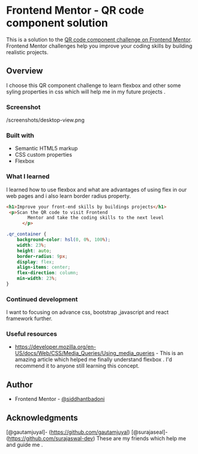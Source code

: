 # Frontend Mentor - QR code component solution

This is a solution to the [QR code component challenge on Frontend Mentor](https://www.frontendmentor.io/challenges/qr-code-component-iux_sIO_H). Frontend Mentor challenges help you improve your coding skills by building realistic projects. 

## Overview

I choose this  QR component challenge to  learn flexbox and other some syling properties in css  which will help me in my future projects .

### Screenshot

/screenshots/desktop-view.png


### Built with

- Semantic HTML5 markup
- CSS custom properties
- Flexbox

### What I learned

I learned how to use flexbox and what are advantages of using flex in our web pages and i also learn border
radius property.

```html
<h1>Improve your front-end skills by buildings projects</h1>
 <p>Scan the QR code to visit Frontend
        Mentor and take the coding skills to the next level
      </p>
```
```css
.qr_container {
    background-color: hsl(0, 0%, 100%);
    width: 23%;
    height: auto;
    border-radius: 9px;
    display: flex;
    align-items: center;
    flex-direction: column;
    min-width: 23%;
}
```


### Continued development
I want to focusing on advance css, bootstrap ,javascript and react framework further.


### Useful resources

- https://developer.mozilla.org/en-US/docs/Web/CSS/Media_Queries/Using_media_queries - This is an amazing article which helped me finally understand flexbox . I'd recommend it to anyone still learning this concept.

## Author
- Frontend Mentor - [@siddhantbadoni](https://www.frontendmentor.io/profile/siddhantbadoni)

## Acknowledgments

 [@gautamjuyal]- (https://github.com/gautamjuyal)
 [@surajaseal]- (https://github.com/surajaswal-dev)
These are my friends which help me and guide me .
